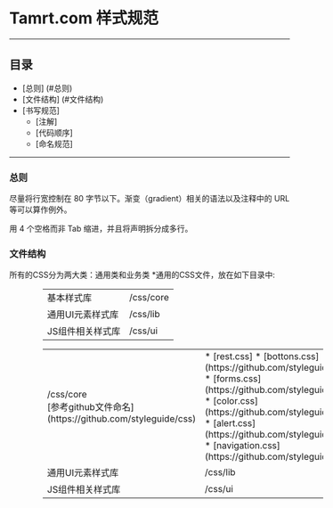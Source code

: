 # Tamrt.com 样式规范

---

## 目录

* [总则] (#总则)
* [文件结构] (#文件结构)
* [书写规范]
  * [注解]
  * [代码顺序]
  * [命名规范]
 
---
### 总则

尽量将行宽控制在 80 字节以下。渐变（gradient）相关的语法以及注释中的 URL 等可以算作例外。

用 4 个空格而非 Tab 缩进，并且将声明拆分成多行。

### 文件结构
  所有的CSS分为两大类：通用类和业务类
  *通用的CSS文件，放在如下目录中:
  <table width="300" style="margin-left:60px;">
  <tbody><tr><td> 基本样式库 </td><td style="text-align: left"> /css/core 
  </td></tr><tr><td> 通用UI元素样式库 </td><td style="text-align: left"> /css/lib
  </td></tr><tr><td> JS组件相关样式库 </td><td style="text-align: left"> /css/ui
  </td></tr></tbody>
  </table>
  <table width="300" style="margin-left:60px;">
  <tbody>
  <tr>
  <td> /css/core <br>
  [参考github文件命名](https://github.com/styleguide/css)</td>
  <td style="text-align: left"> 
* [rest.css]
* [bottons.css](https://github.com/styleguide/css/1.0)
* [forms.css](https://github.com/styleguide/css/2.0)
* [color.css](https://github.com/styleguide/css/11.0)
* [alert.css](https://github.com/styleguide/css/15.0)
* [navigation.css](https://github.com/styleguide/css/8.0)
  </td>
  </tr><tr><td> 通用UI元素样式库 </td><td style="text-align: left"> /css/lib
  </td></tr><tr><td> JS组件相关样式库 </td><td style="text-align: left"> /css/ui
  </td></tr></tbody>
  </table>
 
  
